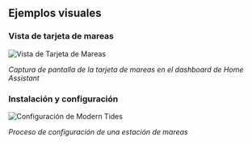 ## Ejemplos visuales

### Vista de tarjeta de mareas

![Vista de Tarjeta de Mareas](images/tide_card_example.jpg)

*Captura de pantalla de la tarjeta de mareas en el dashboard de Home Assistant*

### Instalación y configuración

![Configuración de Modern Tides](images/config_example.jpg)

*Proceso de configuración de una estación de mareas*
